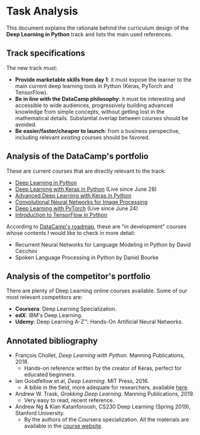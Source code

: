 # Task Analysis

This document explains the rationale behind the curriculum design of the **Deep Learning in Python** track and lists the main used references.

## Track specifications 

The new track must: 
  * **Provide marketable skills from day 1**: it must expose the learner to the main current deep learning tools in Python (Keras, PyTorch and TensorFlow).
  * **Be in line with the DataCamp philosophy**: it must be interesting and accessible to wide audiences, progressively building advanced knowledge from simple concepts, without getting lost in the mathematical details. Substantial overlap between courses should be avoided.
  * **Be easier/faster/cheaper to launch**: from a business perspective, including relevant *existing* courses should be favored.

## Analysis of the DataCamp's portfolio

These are current courses that are directly relevant to the track:

  * [Deep Learning in Python](https://www.datacamp.com/courses/deep-learning-in-python)
  * [Deep Learning with Keras in Python](https://www.datacamp.com/courses/deep-learning-with-keras-in-python) (Live since June 28)
  * [Advanced Deep Learning with Keras in Python](https://www.datacamp.com/courses/advanced-deep-learning-with-keras-in-python)
  * [Convolutional Neural Networks for Image Processing](https://www.datacamp.com/courses/convolutional-neural-networks-for-image-processing)
  * [Deep Learning with PyTorch](https://www.datacamp.com/courses/deep-learning-with-pytorch) (Live since June 24)
  * [Introduction to TensorFlow in Python](https://www.datacamp.com/courses/introduction-to-tensorflow-in-python)

According to [DataCamp's roadmap](https://trello.com/b/BLplifUB/datacamp-course-roadmap), these are "in development" courses whose contents I would like to check in more detail:

  * Recurrent Neural Networks for Language Modeling in Python by David Cecchini
  * Spoken Language Processing in Python by Daniel Bourke

## Analysis of the competitor's portfolio

There are plenty of Deep Learning online courses available. Some of our most relevant competitors are:

  * **Coursera**: Deep Learning Specialization.
  * **edX**: IBM's Deep Learning.
  * **Udemy**: Deep Learning A-Z™: Hands-On Artificial Neural Networks.

## Annotated bibliography
  * François Chollet, *Deep Learning with Python*. Manning Publications, 2018.
    * Hands-on reference written by the creator of Keras, perfect for educated beginners.
  * Ian Goodfellow et al, *Deep Learning*. MIT Press, 2016.
    * A bible in the field, more adequate for researchers, available [here](http://www.deeplearningbook.org/).
  * Andrew W. Trask, *Grokking Deep Learning*. Manning Publications, 2019.
    * Very easy to read, recent reference.
  * Andrew Ng & Kian Katanforoosh, CS230 Deep Learning (Spring 2019), Stanford University.
    * By the authors of the Coursera specialization. All the materials are available in the [course website](http://cs230.stanford.edu/).
